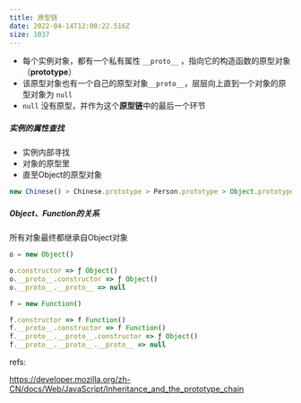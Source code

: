 ```yaml
---
title: 原型链
date: 2022-04-14T12:00:22.516Z
size: 1037
---
```

- 每个实例对象，都有一个私有属性 `__proto__` ，指向它的构造函数的原型对象（**prototype**）
- 该原型对象也有一个自己的原型对象`__proto__`，层层向上直到一个对象的原型对象为 `null`
- `null` 没有原型，并作为这个**原型链**中的最后一个环节

##### 实例的属性查找

- 实例内部寻找
- 对象的原型里
- 直至Object的原型对象

```javascript
new Chinese() > Chinese.prototype > Person.prototype > Object.prototype > null
```

##### Object、Function的关系

所有对象最终都继承自Object对象

```javascript
o = new Object()

o.constructor => ƒ Object() 
o.__proto__.constructor => ƒ Object() 
o.__proto__.__proto__ => null
```

```javascript
f = new Function()

f.constructor => f Function() 
f.__proto__.constructor => f Function() 
f.__proto__.__proto__.constructor => ƒ Object() 
f.__proto__.__proto__.__proto__ => null
```



refs:

https://developer.mozilla.org/zh-CN/docs/Web/JavaScript/Inheritance_and_the_prototype_chain
